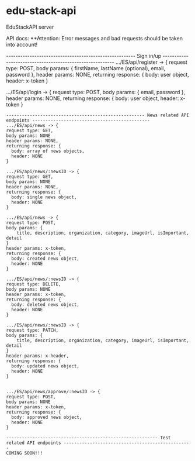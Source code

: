 # edu-stack-api
EduStackAPI server


API docs:
  **Attention: Error messages and bad requests should be taken into account!
  
   ------------------------------------------------------- Sign in/up ---------------------------------------------------------
  .../ES/api/register -> {
    request type: POST,
    body params: {
      firstName, lastName (optional), email, password
    },
    header params: NONE,
    returning response: {
      body: user object,
      header: x-token
    }
  
  .../ES/api/login -> {
    request type: POST,
    body params: {
      email, password
    },
    header params: NONE,
    returning response: {
      body: user object,
      header: x-token
    }
    
    ----------------------------------------------------- News related API endpoints ---------------------------------------------
    .../ES/api/news -> {
    request type: GET,
    body params: NONE
    header params: NONE,
    returning response: {
      body: array of news objects,
      header: NONE
    }
    
    .../ES/api/news/:newsID -> {
    request type: GET,
    body params: NONE
    header params: NONE,
    returning response: {
      body: single news object,
      header: NONE
    }
     
    .../ES/api/news -> {
    request type: POST,
    body params: {
        title, description, organization, category, imageUrl, isImportant, detail
    }
    header params: x-token,
    returning response: {
      body: created news object,
      header: NONE
    }
    
    .../ES/api/news/:newsID -> {
    request type: DELETE,
    body params: NONE
    header params: x-token,
    returning response: {
      body: deleted news object,
      header: NONE
    }
    
    .../ES/api/news/:newsID -> {
    request type: PATCH,
    body params: {
        title, description, organization, category, imageUrl, isImportant, detail
    }
    header params: x-header,
    returning response: {
      body: updated news object,
      header: NONE
    }
    
    
    .../ES/api/news/approve/:newsID -> {
    request type: POST,
    body params: NONE
    header params: x-token,
    returning response: {
      body: approved news object,
      header: NONE
    }
    
    ---------------------------------------------------------- Test related API endpoints -------------------------------------------------
    COMING SOON!!!
